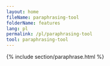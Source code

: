 ```yaml
---
layout: home
fileName: paraphrasing-tool
folderName: features
lang: pl
permalink: /pl/paraphrasing-tool
tool: paraphrasing-tool
---
```

{% include section/paraphrase.html %}

